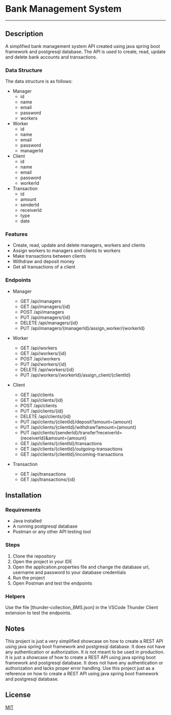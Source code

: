 # Bank Management System
***
## Description
A simplified bank management system API created using java spring boot framework and postgresql database. The API is used to create, read, update and delete bank accounts and transactions.
### Data Structure
The data structure is as follows:
* Manager
    * id
    * name
    * email
    * password
    * workers
* Worker
    * id
    * name
    * email
    * password
    * managerId
* Client
    * id
    * name
    * email
    * password
    * workerId
* Transaction
    * id
    * amount
    * senderId
    * receiverId
    * type
    * date
### Features
* Create, read, update and delete managers, workers and clients
* Assign workers to managers and clients to workers
* Make transactions between clients
* Withdraw and deposit money
* Get all transactions of a client

### Endpoints
* Manager
    * GET /api/managers
    * GET /api/managers/{id}
    * POST /api/managers
    * PUT /api/managers/{id}
    * DELETE /api/managers/{id}
    * PUT /api/managers/{managerId}/assign_worker/{workerId}

* Worker
    * GET /api/workers
    * GET /api/workers/{id}
    * POST /api/workers
    * PUT /api/workers/{id}
    * DELETE /api/workers/{id}
    * PUT /api/workers/{workerId}/assign_client/{clientId}

* Client
    * GET /api/clients
    * GET /api/clients/{id}
    * POST /api/clients
    * PUT /api/clients/{id}
    * DELETE /api/clients/{id}
    * PUT /api/clients/{clientId}/deposit?amount={amount}
    * PUT /api/clients/{clientId}/withdraw?amount={amount}
    * PUT /api/clients/{senderId}/transfer?receiverId={receiverId}&amount={amount}
    * GET /api/clients/{clientId}/transactions
    * GET /api/clients/{clientId}/outgoing-transactions
    * GET /api/clients/{clientId}/incoming-transactions
* Transaction
    * GET /api/transactions
    * GET /api/transactions/{id}

## Installation
### Requirements
* Java installed
* A running postgresql database
* Postman or any other API testing tool
### Steps
1. Clone the repository
2. Open the project in your IDE
3. Open the application.properties file and change the database url, username and password to your database credentials
4. Run the project
5. Open Postman and test the endpoints
### Helpers
Use the file [thunder-collection_BMS.json] in the VSCode Thunder Client extension to test the endpoints.

## Notes
This project is just a very simplified showcase on how to create a REST API using java spring boot framework and postgresql database. It does not have any authentication or authorization. It is not meant to be used in production.
It is just a showcase of how to create a REST API using java spring boot framework and postgresql database. It does not have any authentication or authorization and lacks proper error handling.
Use this project just as a reference on how to create a REST API using java spring boot framework and postgresql database.

## License
[MIT](https://choosealicense.com/licenses/mit/)

